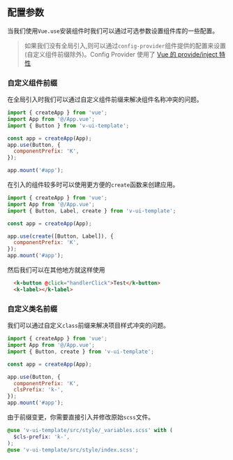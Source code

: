 ## 配置参数
当我们使用`Vue.use`安装组件时我们可以通过可选参数设置组件库的一些配置。

> 如果我们没有全局引入,则可以通过`config-provider`组件提供的配置来设置(自定义组件前缀除外)。Config Provider 使用了 [Vue 的 provide/inject 特性](https://v3.vuejs.org/guide/composition-api-provide-inject.html#reactivity)

### 自定义组件前缀

在全局引入时我们可以通过自定义组件前缀来解决组件名称冲突的问题。

```js
import { createApp } from 'vue';
import App from '@/App.vue';
import { Button } from 'v-ui-template';

const app = createApp(App);
app.use(Button, {
  componentPrefix: 'K',
});

app.mount('#app');
```

在引入的组件较多时可以使用更方便的`create`函数来创建应用。

```js
import { createApp } from 'vue';
import App from '@/App.vue';
import { Button, Label, create } from 'v-ui-template';

const app = createApp(App);

app.use(create([Button, Label]), {
  componentPrefix: 'K',
});
app.mount('#app');
```

然后我们可以在其他地方就这样使用

```html
  <k-button @click="handlerClick">Test</k-button>
  <k-label></k-label>
```

### 自定义类名前缀

我们可以通过自定义`class`前缀来解决项目样式冲突的问题。

```js
import { createApp } from 'vue';
import App from '@/App.vue';
import { Button, create } from 'v-ui-template';

const app = createApp(App);

app.use(Button, {
  componentPrefix: 'K',
  clsPrefix: 'k-',
});
app.mount('#app');
```

由于前缀变更，你需要直接引入并修改原始`scss`文件。

```scss
@use 'v-ui-template/src/style/_variables.scss' with (
  $cls-prefix: 'k-',
);
@use 'v-ui-template/src/style/index.scss';
```

